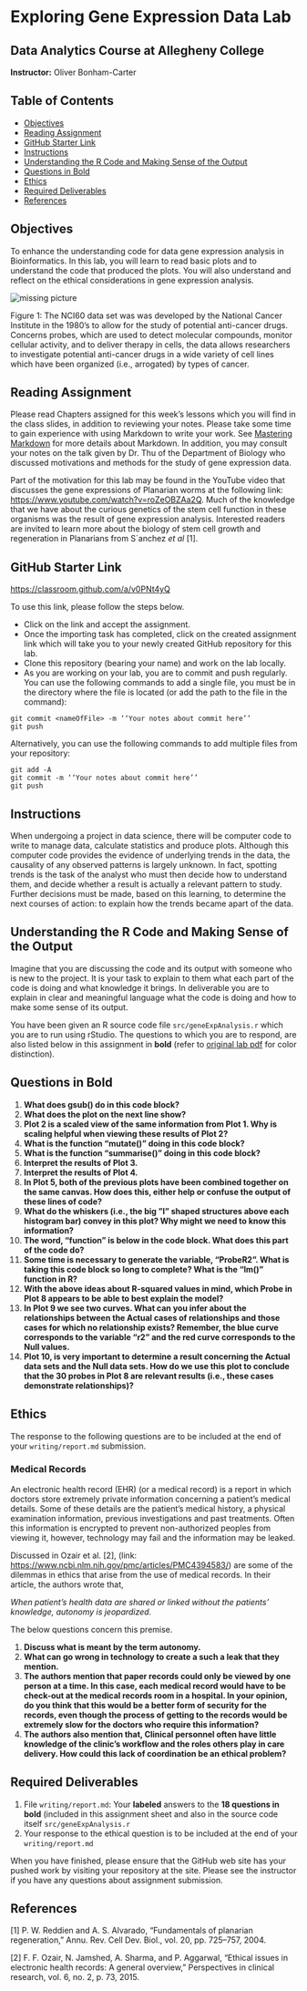 # Exploring Gene Expression Data Lab

##  Data Analytics Course at Allegheny College

**Instructor:** Oliver Bonham-Carter

## Table of Contents

* [Objectives](#objectives)
* [Reading Assignment](#reading-assignment)
* [GitHub Starter Link](#github-Starter-link)
* [Instructions](#Instructions)
* [Understanding the R Code and Making Sense of the Output](#understanding-the-r-code-and-Making-sense-of-the-output)
* [Questions in Bold](#questions-in-bold)
* [Ethics](#ethics)
* [Required Deliverables](#required-deliverables)
* [References](#References)


## Objectives

To enhance the understanding code for data gene expression analysis in Bioinformatics. In this lab, you will learn to read basic plots and to understand the code that produced the plots. You will also understand and reflect on the ethical considerations in gene expression analysis.

![missing picture](link)

Figure 1: The NCI60 data set was was developed by the National Cancer Institute in the 1980’s to allow for the study of potential anti-cancer drugs. Concerns probes, which are used to detect molecular compounds, monitor cellular activity, and to deliver therapy in cells, the data allows researchers to investigate potential anti-cancer drugs in a wide variety of cell lines which have been organized (i.e., arrogated) by types of cancer.

## Reading Assignment

Please read Chapters assigned for this week’s lessons which you will find in the class slides, in addition to reviewing your notes. Please take some time to gain experience with using Markdown to write your work. See [Mastering Markdown](https://guides.github.com/features/mastering-markdown/) for more details about Markdown. In addition, you may consult your notes on the talk given by Dr. Thu of the Department of Biology who discussed motivations and methods for the study of gene expression data.

Part of the motivation for this lab may be found in the YouTube video that discusses the gene expressions of Planarian worms at the following link: https://www.youtube.com/watch?v=roZeOBZAa2Q. Much of the knowledge that we have about the curious genetics of the stem cell
function in these organisms was the result of gene expression analysis. Interested readers are invited to learn more about the biology of stem cell growth and regeneration in Planarians from S´anchez *et al* [1].

## GitHub Starter Link

https://classroom.github.com/a/v0PNt4yQ

To use this link, please follow the steps below.
* Click on the link and accept the assignment.
* Once the importing task has completed, click on the created assignment link which will take you to your newly created GitHub repository for this lab.
* Clone this repository (bearing your name) and work on the lab locally.
* As you are working on your lab, you are to commit and push regularly. You can use the following commands to add a single file, you must be in the directory where the file is located (or add the path to the file in the command):
```
git commit <nameOfFile> -m ‘‘Your notes about commit here’’
git push
```
Alternatively, you can use the following commands to add multiple files from your repository:
```
git add -A
git commit -m ‘‘Your notes about commit here’’
git push
```

## Instructions

When undergoing a project in data science, there will be computer code to write to manage data, calculate statistics and produce plots. Although this computer code provides the evidence of underlying trends in the data, the causality of any observed patterns is largely unknown. In fact, spotting trends is the task of the analyst who must then decide how to understand them, and decide whether a result is actually a relevant pattern to study. Further decisions must be made,
based on this learning, to determine the next courses of action: to explain how the trends became apart of the data.

## Understanding the R Code and Making Sense of the Output

Imagine that you are discussing the code and its output with someone who is new to the project. It is your task to explain to them what each part of the code is doing and what knowledge it brings.
In deliverable you are to explain in clear and meaningful language what the code is doing and how
to make some sense of its output.

You have been given an R source code file `src/geneExpAnalysis.r` which you are to run using rStudio. The questions to which you are to respond, are also listed below in this assignment in **bold** (refer to [original lab pdf](https://github.com/Allegheny-Computer-Science-301-S2020/classDocs/blob/master/labs/03_lab/03lab_10Feb2020_cs301_exploringGeneExpressionData.pdf) for color distinction).

## Questions in Bold

1. **What does gsub() do in this code block?**
2. **What does the plot on the next line show?**
3. **Plot 2 is a scaled view of the same information from Plot 1. Why is scaling helpful when viewing these results of Plot 2?**
4. **What is the function “mutate()” doing in this code block?**
5. **What is the function “summarise()” doing in this code block?**
6. **Interpret the results of Plot 3.**
7. **Interpret the results of Plot 4.**
8. **In Plot 5, both of the previous plots have been combined together on the same canvas. How does this, either help or confuse the output of these lines of code?**
9. **What do the whiskers (i.e., the big ”I” shaped structures above each histogram bar) convey in this plot? Why might we need to know this information?**
10. **The word, “function” is below in the code block. What does this part of the code do?**
11. **Some time is necessary to generate the variable, “ProbeR2”. What is taking this code block so long to complete? What is the “lm()” function in R?**
12. **With the above ideas about R-squared values in mind, which Probe in Plot 8 appears to be able to best explain the model?**
13. **In Plot 9 we see two curves. What can you infer about the relationships between the Actual cases of relationships and those cases for which no relationship exists? Remember, the blue curve corresponds to the variable “r2” and the red curve corresponds to the Null values.**
14. **Plot 10, is very important to determine a result concerning the Actual data sets and the Null data sets. How do we use this plot to conclude that the 30 probes in Plot 8 are relevant results (i.e., these cases demonstrate relationships)?**

## Ethics

The response to the following questions are to be included at the end of your `writing/report.md` submission.

### Medical Records

An electronic health record (EHR) (or a medical record) is a report in which doctors store extremely private information concerning a patient’s medical details. Some of these details are the patient’s medical history, a physical examination information, previous investigations and past treatments. Often this information is encrypted to prevent non-authorized peoples from viewing it, however, technology may fail and the information may be leaked.

Discussed in Ozair et al. [2], (link: https://www.ncbi.nlm.nih.gov/pmc/articles/PMC4394583/) are some of the dilemmas in ethics that arise from the use of medical records. In their article, the authors wrote that,

*When patient’s health data are shared or linked without
the patients’ knowledge, autonomy is jeopardized.*

The below questions concern this premise.

1. **Discuss what is meant by the term autonomy.**
2. **What can go wrong in technology to create a such a leak that they mention.**
3. **The authors mention that paper records could only be viewed by one person at a time. In this case, each medical record would have to be check-out at the medical records room in a hospital. In your opinion, do you think that this would be a better form of security for the records, even though the process of getting to the records would be extremely slow for the doctors who require this information?**
4. **The authors also mention that, Clinical personnel often have little knowledge of the clinic’s workflow and the roles others play in care delivery. How could this lack of coordination be an ethical problem?**

## Required Deliverables

1. File `writing/report.md`: Your **labeled** answers to the **18 questions in bold** (included in this assignment sheet and also in the source code itself `src/geneExpAnalysis.r`
2. Your response to the ethical question is to be included at the end of your `writing/report.md`

When you have finished, please ensure that the GitHub web site has your pushed work by visiting your repository at the site. Please see the instructor if you have any questions about assignment submission.

## References

[1] P. W. Reddien and A. S. Alvarado, “Fundamentals of planarian regeneration,” Annu. Rev. Cell Dev. Biol., vol. 20, pp. 725–757, 2004.

[2] F. F. Ozair, N. Jamshed, A. Sharma, and P. Aggarwal, “Ethical issues in electronic health records: A general overview,” Perspectives in clinical research, vol. 6, no. 2, p. 73, 2015.
